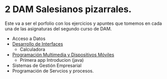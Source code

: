 # 2 DAM  Salesianos pizarrales.
Este va a ser el porfolio con los ejercicios y apuntes que tomemos en cada una de las asignaturas del segundo curso de DAM.
- Acceso a Datos
- [Desarrollo de Interfaces](https://github.com/VolumiDev/2DAM/tree/main/Interfaces)
  - Calculadora
- [Programación Multimedia y Dispositivos Móviles](https://github.com/VolumiDev/2DAM/tree/main/Android)
  - Primera app Introducion (java)
- Sistemas de Gestión Empresarial
- Programación de Servcios y procesos.
